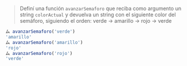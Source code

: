> Definí una función `avanzarSemaforo` que reciba como argumento un string `colorActual` y devuelva un string con el siguiente color del semáforo, siguiendo el orden: verde -> amarillo -> rojo -> verde
> 
```javascript
ム avanzarSemaforo('verde')
'amarillo'
ム avanzarSemaforo('amarillo')
'rojo'
ム avanzarSemaforo('rojo')
'verde'
```